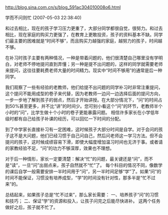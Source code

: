 http://blog.sina.com.cn/s/blog_591ac304010008o6.html

学而不问则忙 (2007-05-03 22:38:40)

和过去相比，现在的孩子学习压力更重了，大部分同学都很自觉，很努力。和过去相比，现在家庭的购买力更强了，在教育上更敢投资，孩子的资料基本不缺。同学们最主要的困难就是“时间不够”，而且购买力越强的家庭，越努力的孩子，时间越不够。
 
在补习时孩子主要有两种情况，一种是带着问题的，他们很清楚自己哪里没有学明白，对老师不停地提问直到弄懂；另一种是提不出问题的，这样的同学就需要老师来提问，这往往要耗费老师大量的时间精力。现实中“时间不够用”的通常是后一种同学。
 
我们观察了一些有经验的老教师，他们给提不出问题的同学补习时非常注重提问，这个提问不能用成型的卷子来代替，因为老教师一边问一边选择后面的提问方向，一步一步地了解到孩子的弱点，然后才开始讲授。在大部分情况下，“问”的时间占到50%甚至更多，并不比“讲”的时间少。您可别小看这个“问”的环节，老教师半个小时的“问”，比学生做十个小时的卷子更能暴露问题。
相信许多家长在小学低年级时都有自己给孩子补课的经历，可以回忆一下时间的分配。
 
到了中学家长直接补习有一定困难，这时候孩子大部分时间是自学。对于会问的孩子这不是大问题，他们已经习惯于自己问自己，然后问老师这一学习方法。但不会提问的孩子，这时候成绩容易下滑，即使大幅度增加温习时间也无济于事。或者请的家教经验不足，“问”的功力不够深厚，效果也不理想。
 
对于后一种情形，家长一定要清楚：解决“忙”的问题，最关键还是“问”，而不是“读”，一旦“问”出弱点来，孩子自然就不“忙”了。
每个科目的情况不同，像数学的课后自学一般需要安排一半时间用于“问”，另一半时间足够“学”了。如果“问”的时间不能保证，习惯没有培养成型，“学”的时间没有针对性，那多半是“忙不过来”的。
 
总结起来，如果孩子总是“忙不过来”，那么家长需要：
一、培养孩子“问”的习惯和技巧；
二、保证“学”的资源和投入，让孩子问完之后能尽快进补。
这两个任务做好之后，孩子就不忙了。
